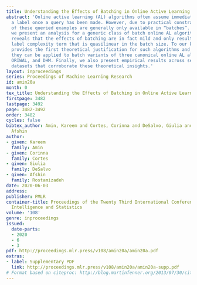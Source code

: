 ```yaml
---
title: Understanding the Effects of Batching in Online Active Learning
abstract: 'Online active learning (AL) algorithms often assume immediate access to
  a label once a query has been made. However, due to practical constraints, the labels
  of these queried examples are generally only available in “batches”.  In this work,
  we present an analysis for a generic class of batch online AL algorithms, which
  reveals that the effects of batching are in fact mild and only result in an additional
  label complexity term that is quasilinear in the batch size. To our knowledge, this
  provides the first theoretical justification for such algorithms and we show how
  they can be applied to batch variants of three canonical online AL algorithms: IWAL,
  ORIWAL, and DHM. Finally, we also present empirical results across several benchmark
  datasets that corroborate these theoretical insights.'
layout: inproceedings
series: Proceedings of Machine Learning Research
id: amin20a
month: 0
tex_title: Understanding the Effects of Batching in Online Active Learning
firstpage: 3482
lastpage: 3492
page: 3482-3492
order: 3482
cycles: false
bibtex_author: Amin, Kareem and Cortes, Corinna and DeSalvo, Giulia and Rostamizadeh,
  Afshin
author:
- given: Kareem
  family: Amin
- given: Corinna
  family: Cortes
- given: Giulia
  family: DeSalvo
- given: Afshin
  family: Rostamizadeh
date: 2020-06-03
address: 
publisher: PMLR
container-title: Proceedings of the Twenty Third International Conference on Artificial
  Intelligence and Statistics
volume: '108'
genre: inproceedings
issued:
  date-parts:
  - 2020
  - 6
  - 3
pdf: http://proceedings.mlr.press/v108/amin20a/amin20a.pdf
extras:
- label: Supplementary PDF
  link: http://proceedings.mlr.press/v108/amin20a/amin20a-supp.pdf
# Format based on citeproc: http://blog.martinfenner.org/2013/07/30/citeproc-yaml-for-bibliographies/
---
```

